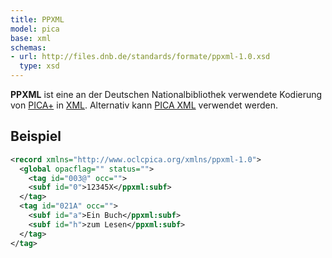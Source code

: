 ```yaml
---
title: PPXML
model: pica
base: xml
schemas:
- url: http://files.dnb.de/standards/formate/ppxml-1.0.xsd
  type: xsd
---
```


**PPXML** ist eine an der Deutschen Nationalbibliothek verwendete Kodierung von [PICA+](../pica) in [XML](../xml). Alternativ kann [PICA XML](xml) verwendet werden.

## Beispiel

~~~xml
<record xmlns="http://www.oclcpica.org/xmlns/ppxml-1.0">
  <global opacflag="" status="">
    <tag id="003@" occ="">
    <subf id="0">12345X</ppxml:subf>
  </tag>
  <tag id="021A" occ="">
    <subf id="a">Ein Buch</ppxml:subf>
    <subf id="h">zum Lesen</ppxml:subf>
  </tag>
</tag>
~~~
